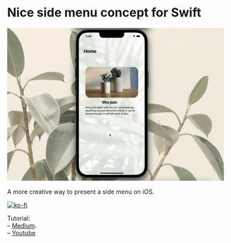 # Nice side menu concept for Swift

![ Alt text](side-menu.gif) [](side-menu.gif)

A more creative way to present a side menu on iOS.

[![ko-fi](https://ko-fi.com/img/githubbutton_sm.svg)](https://ko-fi.com/F1F36G9EI)

Tutorial: <br>
– [Medium](https://betterprogramming.pub/how-to-make-a-nice-side-menu-for-your-ios-app-using-swift-5-8868adafbee0). <br>
– [Youtube](https://www.youtube.com/watch?v=fV6V4R-Fvjs&t=5s)
